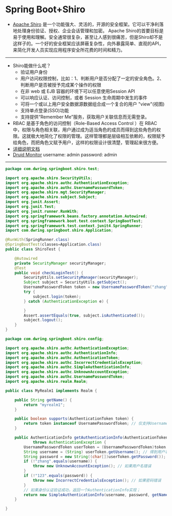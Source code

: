 # Spring Boot+Shiro
* [Apache Shiro](http://shiro.apache.org) 是一个功能强大、灵活的，开源的安全框架。它可以干净利落地处理身份验证、授权、企业会话管理和加密。
Apache Shiro的首要目标是易于使用和理解。安全通常很复杂，甚至让人感到很痛苦，但是Shiro却不是这样子的。一个好的安全框架应该屏蔽复杂性，向外暴露简单、直观的API，来简化开发人员实现应用程序安全所花费的时间和精力。  
***
* Shiro能做什么呢？  
    * 验证用户身份
    * 用户访问权限控制，比如：1、判断用户是否分配了一定的安全角色。2、判断用户是否被授予完成某个操作的权限
    * 在非 web 或 EJB 容器的环境下可以任意使用Session API
    * 可以响应认证、访问控制，或者 Session 生命周期中发生的事件
    * 可将一个或以上用户安全数据源数据组合成一个复合的用户 "view"(视图)
    * 支持单点登录(SSO)功能
    * 支持提供“Remember Me”服务，获取用户关联信息而无需登录。
* RBAC 是基于角色的访问控制（Role-Based Access Control ）在 RBAC 中，权限与角色相关联，用户通过成为适当角色的成员而得到这些角色的权限。这就极大地简化了权限的管理。这样管理都是层级相互依赖的，权限赋予给角色，而把角色又赋予用户，这样的权限设计很清楚，管理起来很方便。
* [详细说明文档](http://www.cnblogs.com/ityouknow/p/7089177.html)
* [Druid Monitor](http://localhost:8088/druid/index.html) username: admin password: admin
***
```java
package com.dwring.springboot.shiro.test;

import org.apache.shiro.SecurityUtils;
import org.apache.shiro.authc.AuthenticationException;
import org.apache.shiro.authc.UsernamePasswordToken;
import org.apache.shiro.mgt.SecurityManager;
import org.apache.shiro.subject.Subject;
import org.junit.Assert;
import org.junit.Test;
import org.junit.runner.RunWith;
import org.springframework.beans.factory.annotation.Autowired;
import org.springframework.boot.test.context.SpringBootTest;
import org.springframework.test.context.junit4.SpringRunner;
import com.dwring.springboot.shiro.Application;

@RunWith(SpringRunner.class)
@SpringBootTest(classes=Application.class)
public class ShiroTest {

	@Autowired
	private SecurityManager securityManager;
	@Test
	public void checkLoginTest() {
		SecurityUtils.setSecurityManager(securityManager);
		Subject subject = SecurityUtils.getSubject();
		UsernamePasswordToken token = new UsernamePasswordToken("zhang", "123");
		try {
			subject.login(token);
		} catch (AuthenticationException e) {

		}
		Assert.assertEquals(true, subject.isAuthenticated());
		subject.logout();
	}
}

package com.dwring.springboot.shiro.config;

import org.apache.shiro.authc.AuthenticationException;
import org.apache.shiro.authc.AuthenticationInfo;
import org.apache.shiro.authc.AuthenticationToken;
import org.apache.shiro.authc.IncorrectCredentialsException;
import org.apache.shiro.authc.SimpleAuthenticationInfo;
import org.apache.shiro.authc.UnknownAccountException;
import org.apache.shiro.authc.UsernamePasswordToken;
import org.apache.shiro.realm.Realm;

public class MyRealm1 implements Realm {

	public String getName() {
		return "myrealm1";
	}

	public boolean supports(AuthenticationToken token) {
		return token instanceof UsernamePasswordToken; // 仅支持UsernamePasswordToken类型的Token
	}

	public AuthenticationInfo getAuthenticationInfo(AuthenticationToken token)
			throws AuthenticationException {
		UsernamePasswordToken userToken = (UsernamePasswordToken)token;
		String username = (String) userToken.getUsername(); // 得到用户名
		String password = new String((char[])userToken.getPassword()); // 得到密码
		if (!"zhang".equals(username)) {
			throw new UnknownAccountException(); // 如果用户名错误
		}
		if (!"123".equals(password)) {
			throw new IncorrectCredentialsException(); // 如果密码错误
		}
		// 如果身份认证验证成功，返回一个AuthenticationInfo实现；
		return new SimpleAuthenticationInfo(username, password, getName());
	}

}

```
